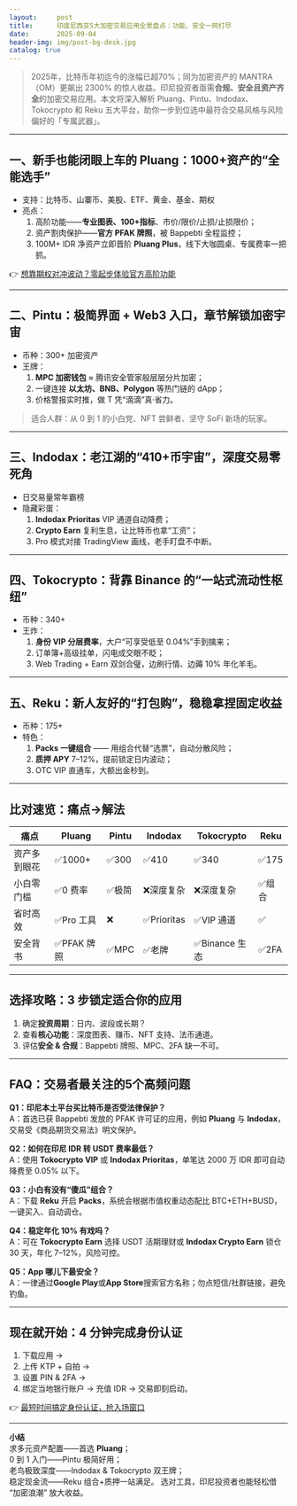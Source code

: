 ```yaml
---
layout:     post
title:      印度尼西亚5大加密交易应用全景盘点：功能、安全一网打尽
date:       2025-09-04
header-img: img/post-bg-desk.jpg
catalog: true
---
```


> 2025年，比特币年初迄今的涨幅已超70%；同为加密资产的 MANTRA（OM）更飙出 2300% 的惊人收益。印尼投资者亟需**合规、安全且资产齐全**的加密交易应用。本文将深入解析 Pluang、Pintu、Indodax、Tokocrypto 和 Reku 五大平台，助你一步到位选中最符合交易风格与风险偏好的「专属武器」。

---

## 一、新手也能闭眼上车的 Pluang：1000+资产的“全能选手”

- 支持：比特币、山寨币、美股、ETF、黄金、基金、期权
- 亮点：  
  1. 高阶功能——**专业图表、100+指标**、市价/限价/止损/止损限价；  
  2. 资产割肉保护——**官方 PFAK 牌照**，被 Bappebti 全程监控；  
  3. 100M+ IDR 净资产立即晋阶 **Pluang Plus**，线下大咖圆桌、专属费率一把抓。  

👉 [想靠期权对冲波动？零起步体验官方高阶功能](https://okxdog.com/)

---

## 二、Pintu：极简界面 + Web3 入口，章节解锁加密宇宙

- 币种：300+ 加密资产  
- 王牌：  
  1. **MPC 加密钱包** ≈ 腾讯安全管家般层层分片加密；  
  2. 一键连接 **以太坊、BNB、Polygon** 等热门链的 dApp；  
  3. 价格警报实时推，做 T 凭“滴滴”真·省力。  

> 适合人群：从 0 到 1 的小白党、NFT 尝鲜者、坚守 SoFi 新场的玩家。

---

## 三、Indodax：老江湖的“410+币宇宙”，深度交易零死角

- 日交易量常年霸榜  
- 隐藏彩蛋：  
  1. **Indodax Prioritas** VIP 通道自动降费；  
  2. **Crypto Earn** 复利生息，让比特币也拿“工资”；  
  3. Pro 模式对接 TradingView 画线，老手盯盘不中断。  

---

## 四、Tokocrypto：背靠 Binance 的“一站式流动性枢纽”

- 币种：340+  
- 王炸：  
  1. **身份 VIP 分层费率**，大户“可享受低至 0.04%”手到擒来；  
  2. 订单簿+高级挂单，闪电成交眼不眨；  
  3. Web Trading + Earn 双剑合璧，边刷行情、边薅 10% 年化羊毛。  

---

## 五、Reku：新人友好的“打包购”，稳稳拿捏固定收益

- 币种：175+  
- 特色：  
  1. **Packs 一键组合** —— 用组合代替“选票”，自动分散风险；  
  2. **质押 APY** 7–12%，提前锁定日内波动；  
  3. OTC VIP 直通车，大额出金秒到。  

---

## 比对速览：痛点→解法

| 痛点 | Pluang | Pintu | Indodax | Tokocrypto | Reku |
|---|---|---|---|---|---|
| 资产多到眼花 | ✅1000+ | ✅300 | ✅410 | ✅340 | ✅175 |
| 小白零门槛 | ✅0 费率 | ✅极简 | ❌深度复杂 | ❌深度复杂 | ✅组合 |
| 省时高效 | ✅Pro 工具 | ❌ | ✅Prioritas | ✅VIP 通道 | ✅ |
| 安全背书 | ✅PFAK 牌照 | ✅MPC | ✅老牌 | ✅Binance 生态 | ✅2FA |

---

## 选择攻略：3 步锁定适合你的应用

1. 确定**投资周期**：日内、波段或长期？  
2. 查看**核心功能**：深度图表、赚币、NFT 支持、法币通道。  
3. 评估**安全 & 合规**：Bappebti 牌照、MPC、2FA 缺一不可。  

---

## FAQ：交易者最关注的5个高频问题

**Q1：印尼本土平台买比特币是否受法律保护？**  
A：首选已获 Bappebti 发放的 PFAK 许可证的应用，例如 **Pluang** 与 **Indodax**，交易受《商品期货交易法》明文保护。

**Q2：如何在印尼 IDR 转 USDT 费率最低？**  
A：使用 **Tokocrypto VIP** 或 **Indodax Prioritas**，单笔达 2000 万 IDR 即可自动降费至 0.05% 以下。

**Q3：小白有没有“傻瓜”组合？**  
A：下载 **Reku** 开启 **Packs**，系统会根据市值权重动态配比 BTC+ETH+BUSD，一键买入、自动调仓。

**Q4：稳定年化 10% 有戏吗？**  
A：可在 **Tokocrypto Earn** 选择 USDT 活期理财或 **Indodax Crypto Earn** 锁仓 30 天，年化 7–12%，风险可控。

**Q5：App 哪儿下最安全？**  
A：一律通过**Google Play**或**App Store**搜索官方名称；勿点短信/社群链接，避免钓鱼。

---

## 现在就开始：4 分钟完成身份认证

1. 下载应用 →  
2. 上传 KTP + 自拍 →  
3. 设置 PIN & 2FA →  
4. 绑定当地银行账户 → 充值 IDR → 交易即刻启动。

👉 [最短时间搞定身份认证，抢入场窗口](https://okxdog.com/)

---

**小结**  
求多元资产配置——首选 **Pluang**；  
0 到 1 入门——Pintu 极简好用；  
老鸟极致深度——Indodax & Tokocrypto 双王牌；  
稳定现金流——Reku 组合+质押一站满足。 选对工具，印尼投资者也能轻松借 “加密浪潮” 放大收益。